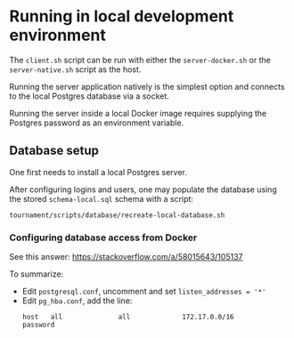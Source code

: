 # Running in local development environment

The `client.sh` script can be run with either the `server-docker.sh` or the `server-native.sh` script as the host.

Running the server application natively is the simplest option and connects to the local Postgres database via a socket.

Running the server inside a local Docker image requires supplying the Postgres password as an environment variable.

## Database setup

One first needs to install a local Postgres server.

After configuring logins and users, one may populate the database using the stored `schema-local.sql` schema with a script:

    tournament/scripts/database/recreate-local-database.sh

### Configuring database access from Docker

See this answer: https://stackoverflow.com/a/58015643/105137

To summarize:

* Edit `postgresql.conf`, uncomment and set `listen_addresses = '*'`
* Edit `pg_hba.conf`, add the line:
    ```
    host   all              all             172.17.0.0/16           password
    ```

